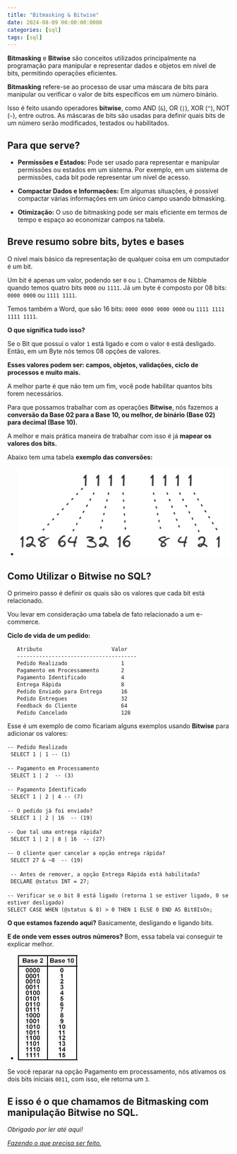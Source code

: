 ```yaml
---
title: "Bitmasking & Bitwise"
date: 2024-08-09 00:00:00:0000
categories: [sql]
tags: [sql]
---
```


**Bitmasking** e **Bitwise** são conceitos utilizados principalmente na programação para manipular e representar dados e objetos em nível de bits, permitindo operações eficientes.

**Bitmasking** refere-se ao processo de usar uma máscara de bits para manipular ou verificar o valor de bits específicos em um número binário. 

Isso é feito usando operadores **bitwise**, como AND (`&`), OR (`|`), XOR (`^`), NOT (`~`), entre outros. As máscaras de bits são usadas para definir quais bits de um número serão modificados, testados ou habilitados.

## Para que serve?

- **Permissões e Estados:** Pode ser usado para representar e manipular permissões ou estados em um sistema. Por exemplo, em um sistema de permissões, cada bit pode representar um nível de acesso.

- **Compactar Dados e Informações:** Em algumas situações, é possível compactar várias informações em um único campo usando bitmasking.

- **Otimização:** O uso de bitmasking pode ser mais eficiente em termos de tempo e espaço ao economizar campos na tabela.

## Breve resumo sobre bits, bytes e bases
O nível mais básico da representação de qualquer coisa em um computador é um bit.

Um bit é apenas um valor, podendo ser `0` ou `1`. Chamamos de Nibble quando temos quatro bits `0000` ou `1111`. Já um byte é composto por 08 bits: `0000 0000` ou `1111 1111`. 

Temos também a Word, que são 16 bits: `0000 0000 0000 0000` ou `1111 1111 1111 1111`.

**O que significa tudo isso?**

Se o Bit que possui o valor `1` está ligado e com o valor `0` está desligado. Então, em um Byte nós temos 08 opções de valores.

**Esses valores podem ser: campos, objetos, validações, ciclo de processos e muito mais.**

A melhor parte é que não tem um fim, você pode habilitar quantos bits forem necessários.

Para que possamos trabalhar com as operações **Bitwise**, nós fazemos a **conversão da Base 02 para a Base 10, ou melhor, de binário (Base 02) para decimal (Base 10).**

A melhor e mais prática maneira de trabalhar com isso é já **mapear os valores dos bits.**

Abaixo tem uma tabela **exemplo das conversões:**

- ![all_bits](/assets/images/2024-08-09-bitmasking-bitwise/all_bits_on.png)


## Como Utilizar o Bitwise no SQL?
O primeiro passo é definir os quais são os valores que cada bit está relacionado.

Vou levar em consideração uma tabela de fato relacionado a um e-commerce.

**Ciclo de vida de um pedido:**
``` 
   Atributo                      Valor
   --------------------------------------      
   Pedido Realizado                 1     
   Pagamento em Processamento       2     
   Pagamento Identificado           4
   Entrega Rápida                   8
   Pedido Enviado para Entrega      16
   Pedido Entregues                 32
   Feedback do Cliente              64
   Pedido Cancelado                 128
```

Esse é um exemplo de como ficariam alguns exemplos usando **Bitwise** para adicionar os valores:
```
-- Pedido Realizado
 SELECT 1 | 1 -- (1)

-- Pagamento em Processamento 
 SELECT 1 | 2  -- (3)

-- Pagamento Identificado
 SELECT 1 | 2 | 4 -- (7)

-- O pedido já foi enviado?
 SELECT 1 | 2 | 16  -- (19)

-- Que tal uma entrega rápida?
 SELECT 1 | 2 | 8 | 16  -- (27)

-- O cliente quer cancelar a opção entrega rápida?
 SELECT 27 & ~8  -- (19)

 -- Antes de remover, a opção Entrega Rápida está habilitada?
 DECLARE @status INT = 27;

-- Verificar se o bit 8 está ligado (retorna 1 se estiver ligado, 0 se estiver desligado)
SELECT CASE WHEN (@status & 8) > 0 THEN 1 ELSE 0 END AS Bit8IsOn;
```

**O que estamos fazendo aqui?** Basicamente, desligando e ligando bits. 

**E de onde vem esses outros números?** Bom, essa tabela vai conseguir te explicar melhor.

- ![values_tables](/assets/images/2024-08-09-bitmasking-bitwise/values_tables.png)

Se você reparar na opção Pagamento em processamento, nós ativamos os dois bits iniciais `0011`, com isso, ele retorna um `3`.

E isso é o que chamamos de **Bitmasking** com manipulação **Bitwise** no SQL.
---

*Obrigado por ler até aqui!*

[*Fazendo o que precisa ser feito.*](https://linktr.ee/lorenzo_uriel)
